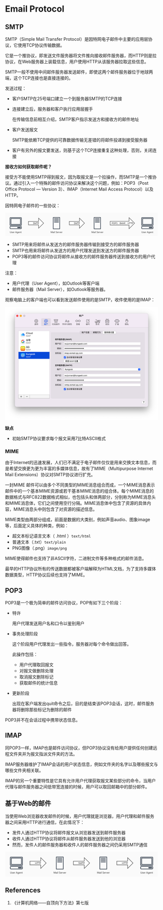# Email Protocol

## SMTP

SMTP（Simple Mail Transfer Protocol）是因特网电子邮件中主要的应用层协议，它使用TCP协议传输数据。

它是一个推协议，即发送文件服务器将文件推向接收邮件服务器，而HTTP则是拉协议，在Web服务器上装载信息，用户使用HTTP从该服务器拉取这些信息。

SMTP一般不使用中间邮件服务器发送邮件，即使这两个邮件服务器位于地球两端，这个TCP连接也是直接连接的。

发送过程：

- 客户SMTP在25号端口建立一个到服务器SMTP的TCP连接

- 连接建立后，服务器和客户执行应用层握手

  在传输信息前相互介绍，SMTP客户指示发送方和接收方的邮件地址

- 客户发送报文

  SMTP能依赖TCP提供的可靠数据传输无差错的将邮件投递到接受服务器

- 客户有另外的报文要发送，则基于这个TCP连接重复这种处理，否则，关闭连接

**接收方如何获取邮件呢？**

接受方不能使用SMTP得到报文，因为取报文是一个拉操作，而SMTP是一个推协议。通过引入一个特殊的邮件访问协议来解决这个问题，例如：POP3（Post Office Protocol — Version 3）、IMAP（Internet Mail Access Protocol）以及HTTP。

因特网电子邮件的一些协议：

![Email Protocol](Email-Protocol_assets/Email%20Protocol.jpg)

- SMTP用来将邮件从发送方的邮件服务器传输到接受方的邮件服务器
- SMTP也用来将邮件从发送方的用户代理发送到发送方的邮件服务器
- POP3等的邮件访问协议将邮件从接收方的邮件服务器传送到接收方的用户代理

注意：

- 用户代理（User Agent），如Outlook等客户端
- 邮件服务器（Mail Server），如Outlook等服务器。

观察电脑上的客户端也可以看到发送邮件使用的是SMTP，收件使用的是IMAP：

![image-20220405185011527](Email-Protocol_assets/my-email-client.png)

**缺点**

- 初始SMTP协议要求每个报文采用7比特ASCII格式

### MIME

由于Internet的迅速发展，人们已不满足于电子邮件仅仅是用来交换文本信息，而是希望交换更为更为丰富的多媒体信息，故有了MIME（Multipurpose Internet Mail Extensions）协议对SMTP协议进行扩充。

一封MIME 邮件可以由多个不同类型的MIME消息组合而成，一个MIME消息表示邮件中的一个基本MIME资源或若干基本MIME消息的组合体。每个MIME消息的 数据格式与RFC822数据格式相似，也包括头和体两部分，分别称为MIME消息头和MIME消息体，它们之间使用空行分隔。MIME消息体中包含了资源的具体内容，MIME消息头中则包含了对资源的描述信息。

MIME类型由两部分组成，前面是数据的大类别，例如声音audio、图象image等，后面定义具体的种类，例如：

- 超文本标记语言文本（ .html ）`text/html`
- 普通文本（.txt）`text/plain`
- PNG图像（.png）`image/png`

MIME使得邮件也支持了非ASCII字符，二进制文件等多种格式的邮件消息。

最早的HTTP协议所有的传送数据都被客户端解释为HTML文档，为了支持多媒体数据类型，HTTP协议后续也支持了MIME。

## POP3

POP3是一个极为简单的邮件访问协议，POP有如下三个阶段：

- 特许

  用户代理发送用户名和口令以鉴别用户

- 事务处理阶段

  这个阶段用户代理发出一些指令，服务器对每个命令做出回答。

  此操作包括：

  - 用户代理取回报文
  - 对报文做删除处理
  - 取消报文删除标记
  - 获取邮件的统计信息

- 更新阶段

  出现在客户端发出quit命令之后，目的是结束该POP3会话，这时，邮件服务器将删除那些标记为删除的邮件

POP3并不在会话过程中携带状态信息。

## IMAP

同POP3一样，IMAP也是邮件访问协议，但POP3协议没有给用户提供任何创建远程文件夹并为报文指派文件夹的方法。

IMAP服务器维护了IMAP会话的用户状态信息，例如文件夹的名字以及哪些报文与哪些文件夹相关联。

IMAP的另一个重要特性是它具有允许用户代理获取报文某些部分的命令，当用户代理与邮件服务器之间低带宽连接的时候，用户可以取回邮箱中的部分邮件。



## 基于Web的邮件

当使用Web浏览器收发邮件的时候，用户代理就是浏览器，用户代理和邮件服务器之间采用HTTP进行通信，在此情况下：

- 发件人通过HTTP协议将邮件报文从浏览器发送到邮件服务器
- 收件人通过HTTP协议将邮件从邮件服务器发送到他的浏览器
- 然而，发件人的邮件服务器和收件人的邮件服务器之间仍采用SMTP通信

![Email Protocol HTTP](Email-Protocol_assets/Email%20Protocol%20HTTP.jpg)

## References

1. 《计算机网络——自顶向下方法》第七版